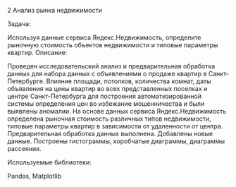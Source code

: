 2 Анализ рынка недвижимости

Задача:

Используя данные сервиса Яндекс.Недвижимость, определите рыночную стоимость объектов недвижимости и типовые параметры квартир.
Описание:

Проведен исследовательский анализ и предварительная обработка данных для набора данных с объявлениями о продаже квартир в Санкт-Петербурге. Влияние площади, потолков, количества комнат, даты объявления на цены квартир во всех представленных поселках и центре Санкт-Петербурга для построения автоматизированной системы определения цен во избежание мошенничества и были выявлены аномалии. На основе данных сервиса Яндекс.Недвижимость определена рыночная стоимость различных типов недвижимости, типовые параметры квартир в зависимости от удаленности от центра. Предварительная обработка данных выполнена. Добавлены новые данные. Построены гистограммы, коробчатые диаграммы, диаграммы рассеяния.

Используемые библиотеки:

Pandas, Matplotlib
